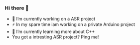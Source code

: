 ### Hi there 👋
- 🔭 I’m currently working on a ASR project
- ⚡ In my spare time iam working on a private Arduino project
- 🌱 I’m currently learning more about C++
- You got a intresting ASR project? Ping me!
<!--
**Alienmaster/Alienmaster** is a ✨ _special_ ✨ repository because its `README.md` (this file) appears on your GitHub profile.

Here are some ideas to get you started:

- 🔭 I’m currently working on ...
- 🌱 I’m currently learning ...
- 👯 I’m looking to collaborate on ...
- 🤔 I’m looking for help with ...
- 💬 Ask me about ...
- 📫 How to reach me: ...
- 😄 Pronouns: ...
- ⚡ Fun fact: ...
-->
